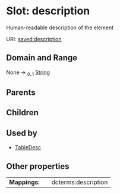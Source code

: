 
# Slot: description


Human-readable description of the element

URI: [saved:description](http://marine.gov.scot/metadata/saved/schema/description)


## Domain and Range

None &#8594;  <sub>0..1</sub> [String](types/String.md)

## Parents


## Children


## Used by

 * [TableDesc](TableDesc.md)

## Other properties

|  |  |  |
| --- | --- | --- |
| **Mappings:** | | dcterms:description |

